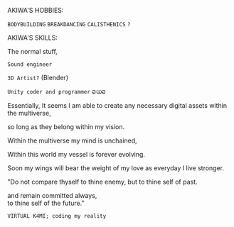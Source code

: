 


AKIWA'S HOBBIES:

``BODYBUILDING``
``BREAKDANCING``
``CALISTHENICS``
``?``





AKIWA'S SKILLS:

The normal stuff,

``Sound engineer``

``3D Artist?`` (Blender)

``Unity coder and programmer``    ວധວ




Essentially, 
It seems I am able to 
create any necessary digital assets within the multiverse,

so long as they belong within my vision.

Within the multiverse my mind is unchained,

Within this world my vessel is forever evolving.

Soon my wings will bear the weight of my love as everyday I live stronger. 



"Do not compare thyself to thine enemy,
but to thine self of past.

and remain committed always,           
to thine self of the future."

``VIRTUAL K4MI; coding my reality``
